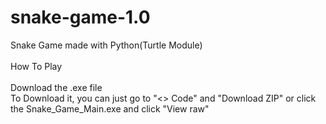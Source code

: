# snake-game-1.0
Snake Game made with Python(Turtle Module) <br>
<br>
How To Play <br>
<br>
Download the .exe file<br>
To Download it, you can just go to "<> Code" and "Download ZIP" or click the Snake_Game_Main.exe and click "View raw"
